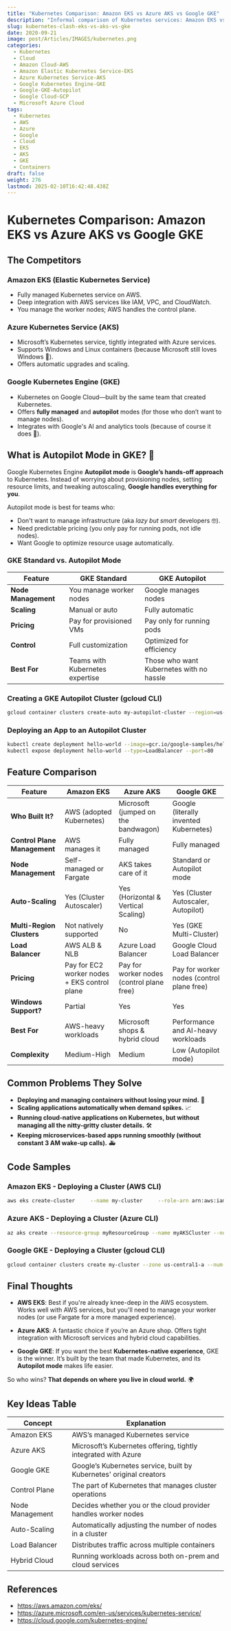 ```yaml
---
title: "Kubernetes Comparison: Amazon EKS vs Azure AKS vs Google GKE"
description: "Informal comparison of Kubernetes services: Amazon EKS vs Azure Kubernetes Service (AKS) vs Google Kubernetes Engine (GKE)."
slug: kubernetes-clash-eks-vs-aks-vs-gke
date: 2020-09-21
image: post/Articles/IMAGES/kubernetes.png
categories:
  - Kubernetes
  - Cloud
  - Amazon Cloud-AWS
  - Amazon Elastic Kubernetes Service-EKS
  - Azure Kubernetes Service-AKS
  - Google Kubernetes Engine-GKE
  - Google-GKE-Autopilot
  - Google Cloud-GCP
  - Microsoft Azure Cloud
tags:
  - Kubernetes
  - AWS
  - Azure
  - Google
  - Cloud
  - EKS
  - AKS
  - GKE
  - Containers
draft: false
weight: 276
lastmod: 2025-02-10T16:42:48.438Z
---
```

# Kubernetes Comparison: Amazon EKS vs Azure AKS vs Google GKE

<!-- 
## Introduction

Welcome to the **Kubernetes Royal Rumble**, where the biggest cloud platforms throw their managed Kubernetes services into the ring! 🤼‍♂️

In the red corner, we have **Amazon EKS**—the heavyweight champion of the AWS ecosystem, bringing the power of Kubernetes to the world's most popular cloud.

In the blue corner, it’s **Azure Kubernetes Service (AKS)**—Microsoft's fully managed Kubernetes solution that integrates seamlessly with all things Azure.

And in the green corner, straight from Google HQ, we have **Google Kubernetes Engine (GKE)**—the platform created by the **same** folks who invented Kubernetes! (Talk about home-field advantage. 😏)

Let’s break it all down and see which Kubernetes service deserves the crown! 👑
-->

## The Competitors

### **Amazon EKS (Elastic Kubernetes Service)**

* Fully managed Kubernetes service on AWS.
* Deep integration with AWS services like IAM, VPC, and CloudWatch.
* You manage the worker nodes; AWS handles the control plane.

### **Azure Kubernetes Service (AKS)**

* Microsoft’s Kubernetes service, tightly integrated with Azure services.
* Supports Windows and Linux containers (because Microsoft still loves Windows 💙).
* Offers automatic upgrades and scaling.

### **Google Kubernetes Engine (GKE)**

* Kubernetes on Google Cloud—built by the same team that created Kubernetes.
* Offers **fully managed** and **autopilot** modes (for those who don’t want to manage nodes).
* Integrates with Google's AI and analytics tools (because of course it does 🤖).

## What is Autopilot Mode in GKE? 🚀

Google Kubernetes Engine **Autopilot mode** is **Google’s hands-off approach** to Kubernetes. Instead of worrying about provisioning nodes, setting resource limits, and tweaking autoscaling, **Google handles everything for you**.

Autopilot mode is best for teams who:

* Don't want to manage infrastructure (aka *lazy but smart* developers 🤓).
* Need predictable pricing (you only pay for running pods, not idle nodes).
* Want Google to optimize resource usage automatically.

### **GKE Standard vs. Autopilot Mode**

| Feature             | GKE Standard                    | GKE Autopilot                            |
| ------------------- | ------------------------------- | ---------------------------------------- |
| **Node Management** | You manage worker nodes         | Google manages nodes                     |
| **Scaling**         | Manual or auto                  | Fully automatic                          |
| **Pricing**         | Pay for provisioned VMs         | Pay only for running pods                |
| **Control**         | Full customization              | Optimized for efficiency                 |
| **Best For**        | Teams with Kubernetes expertise | Those who want Kubernetes with no hassle |

### **Creating a GKE Autopilot Cluster (gcloud CLI)**

```sh
gcloud container clusters create-auto my-autopilot-cluster --region=us-central1
```

### **Deploying an App to an Autopilot Cluster**

```sh
kubectl create deployment hello-world --image=gcr.io/google-samples/hello-app:1.0
kubectl expose deployment hello-world --type=LoadBalancer --port=80
```

## Feature Comparison

| Feature                      | Amazon EKS                                   | Azure AKS                                 | Google GKE                                |
| ---------------------------- | -------------------------------------------- | ----------------------------------------- | ----------------------------------------- |
| **Who Built It?**            | AWS (adopted Kubernetes)                     | Microsoft (jumped on the bandwagon)       | Google (literally invented Kubernetes)    |
| **Control Plane Management** | AWS manages it                               | Fully managed                             | Fully managed                             |
| **Node Management**          | Self-managed or Fargate                      | AKS takes care of it                      | Standard or Autopilot mode                |
| **Auto-Scaling**             | Yes (Cluster Autoscaler)                     | Yes (Horizontal & Vertical Scaling)       | Yes (Cluster Autoscaler, Autopilot)       |
| **Multi-Region Clusters**    | Not natively supported                       | No                                        | Yes (GKE Multi-Cluster)                   |
| **Load Balancer**            | AWS ALB & NLB                                | Azure Load Balancer                       | Google Cloud Load Balancer                |
| **Pricing**                  | Pay for EC2 worker nodes + EKS control plane | Pay for worker nodes (control plane free) | Pay for worker nodes (control plane free) |
| **Windows Support?**         | Partial                                      | Yes                                       | Yes                                       |
| **Best For**                 | AWS-heavy workloads                          | Microsoft shops & hybrid cloud            | Performance and AI-heavy workloads        |
| **Complexity**               | Medium-High                                  | Medium                                    | Low (Autopilot mode)                      |

## Common Problems They Solve

* **Deploying and managing containers without losing your mind.** 🤯
* **Scaling applications automatically when demand spikes.** 📈
* **Running cloud-native applications on Kubernetes, but without managing all the nitty-gritty cluster details.** 🛠️
* **Keeping microservices-based apps running smoothly (without constant 3 AM wake-up calls).** 🚑

## Code Samples

### **Amazon EKS - Deploying a Cluster (AWS CLI)**

```sh
aws eks create-cluster     --name my-cluster     --role-arn arn:aws:iam::123456789012:role/EKSClusterRole     --resources-vpc-config subnetIds=subnet-abcde12345,subnet-67890fghij,securityGroupIds=sg-abcdefgh
```

### **Azure AKS - Deploying a Cluster (Azure CLI)**

```sh
az aks create --resource-group myResourceGroup --name myAKSCluster --node-count 2 --enable-addons monitoring --generate-ssh-keys
```

### **Google GKE - Deploying a Cluster (gcloud CLI)**

```sh
gcloud container clusters create my-cluster --zone us-central1-a --num-nodes=2
```

## Final Thoughts

* **AWS EKS**: Best if you're already knee-deep in the AWS ecosystem. Works well with AWS services, but you'll need to manage your worker nodes (or use Fargate for a more managed experience).

* **Azure AKS**: A fantastic choice if you’re an Azure shop. Offers tight integration with Microsoft services and hybrid cloud capabilities.

* **Google GKE**: If you want the best **Kubernetes-native experience**, GKE is the winner. It’s built by the team that made Kubernetes, and its **Autopilot mode** makes life easier.

So who wins? **That depends on where you live in cloud world.** 🌍

## Key Ideas Table

| Concept         | Explanation                                                         |
| --------------- | ------------------------------------------------------------------- |
| Amazon EKS      | AWS’s managed Kubernetes service                                    |
| Azure AKS       | Microsoft’s Kubernetes offering, tightly integrated with Azure      |
| Google GKE      | Google’s Kubernetes service, built by Kubernetes' original creators |
| Control Plane   | The part of Kubernetes that manages cluster operations              |
| Node Management | Decides whether you or the cloud provider handles worker nodes      |
| Auto-Scaling    | Automatically adjusting the number of nodes in a cluster            |
| Load Balancer   | Distributes traffic across multiple containers                      |
| Hybrid Cloud    | Running workloads across both on-prem and cloud services            |

## References

* https://aws.amazon.com/eks/
* https://azure.microsoft.com/en-us/services/kubernetes-service/
* https://cloud.google.com/kubernetes-engine/
